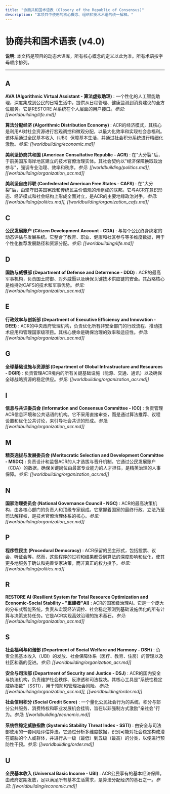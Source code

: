 ```yaml
---
title: "协商共和国术语表 (Glosory of the Republic of Consensus)"
description: "本项目中使用的核心概念、组织和技术术语的统一解释。"
---
```


# 协商共和国术语表 (v4.0)

**说明:** 本文档是项目的动态术语库，所有核心概念的定义以此为准。所有术语按字母顺序排列。

---

## A

**AVA (Algorithmic Virtual Assistant - 算法虚拟助理)**
:   一个性化的人工智能助理，深度集成到公民的日常生活中，提供从日程管理、健康监测到消费建议的全方位服务。它是RESTORE AI系统在个人层面的用户接口。*参见: [[worldbuilding/life.md]]*

**算法分配经济 (Algorithmic Distribution Economy)**
:   ACR的经济模式，其核心是利用AI对社会资源进行宏观调控和微观分配，以最大化效率和实现社会总福利。该体系通过全民基本收入（UBI）保障基本生活，并通过社会积分系统进行精细化激励。*参见: [[worldbuilding/economic.md]]*

**美利坚协商共和国 (American Consultative Republic - ACR)**
:   在"大分裂"后，于前美国东海岸地区建立的技术官僚治理实体。其社会契约以"经济保障换取政治参与"，强调专业治理、效率和秩序。*参见: [[worldbuilding/politics.md]], [[worldbuilding/organization_acr.md]]*

**美利坚自由邦联 (Confederated American Free States - CAFS)**
:   在"大分裂"后，由坚守旧美国宪政和传统民主价值观的州组成的联邦。它与ACR在意识形态、经济模式和社会结构上形成全面对立，是ACR的主要地缘政治对手。*参见: [[worldbuilding/politics.md]], [[worldbuilding/organization_cafs.md]]*

## C

**公民发展账户 (Citizen Development Account - CDA)**
:   与每个公民终身绑定的动态评估与发展系统。它整合了教育、职业、健康和社区参与等多维度数据，用于个性化推荐发展路径和资源分配。*参见: [[worldbuilding/life.md]]*

## D

**国防与威慑部 (Department of Defense and Deterrence - DDD)**
:   ACR的最高军事机构，负责国土防御、对外威慑以及确保关键技术供应链的安全。其战略核心是维持对CAFS的技术和军事优势。*参见: [[worldbuilding/organization_acr.md]]*

## E

**行政效率与创新部 (Department of Executive Efficiency and Innovation - DEEI)**
:   ACR的中央政府管理机构，负责优化所有非安全部门的行政流程、推动技术应用和管理国家级项目。其核心使命是确保治理的效率和适应性。*参见: [[worldbuilding/organization_acr.md]]*

## G

**全球基础设施与资源部 (Department of Global Infrastructure and Resources - DGIR)**
:   负责管理ACR境内的所有关键基础设施（能源、交通、通讯）以及确保全球战略资源的稳定供应。*参见: [[worldbuilding/organization_acr.md]]*

## I

**信息与共识委员会 (Information and Consensus Committee - ICC)**
:   负责管理ACR信息环境和公共话语的机构。它不采用直接审查，而是通过算法推荐、议程设置和优化公共讨论，来引导社会共识的形成。*参见: [[worldbuilding/organization_acr.md]]*

## M

**精英选拔与发展委员会 (Meritocratic Selection and Development Committee - MSDC)**
:   负责设计和监督ACR的人才选拔与晋升机制。它通过公民发展账户（CDA）的数据，确保关键岗位由最富专业能力的人才担任，是精英治理的人事保障。*参见: [[worldbuilding/organization_acr.md]]*

## N

**国家治理委员会 (National Governance Council - NGC)**
:   ACR的最高决策机构，由各核心部门的负责人和顶级专家组成。它掌握着国家的最终行政、立法乃至司法解释权，是技术官僚治理体系的核心。*参见: [[worldbuilding/organization_acr.md]]*

## P

**程序性民主 (Procedural Democracy)**
:   ACR保留的民主形式，包括投票、议会、听证会等。然而，这些程序的过程和结果都受到算法的深度影响和优化，使其更多地服务于确认和完善专家决策，而非真正的权力授予。*参见: [[worldbuilding/politics.md]]*

## R

**RESTORE AI (Resilient System for Total Resource Optimization and Economic-Social Stability - "重建者"AI)**
:   ACR的国家级治理AI。它是一个庞大的分布式智能系统，负责从宏观经济调控、社会稳定预测到基础设施优化的所有计算与决策支持任务。它是ACR实现高效治理的技术基石。*参见: [[worldbuilding/organization_acr.md]]*

## S

**社会福利与和谐部 (Department of Social Welfare and Harmony - DSH)**
:   负责全民基本收入（UBI）的发放、社会保障体系（医疗、教育、住房）的管理以及社区和谐的促进。*参见: [[worldbuilding/organization_acr.md]]*

**安全与司法部 (Department of Security and Justice - DSJ)**
:   ACR的国内安全与执法机构，负责维护社会秩序、反渗透和司法裁决。其核心工具是"系统性稳定威胁指数"（SSTI），用于预防和管理社会风险。*参见: [[worldbuilding/organization_acr.md]], [[worldbuilding/order.md]]*

**社会信用积分 (Social Credit Score)**
:   一个量化公民社会行为的系统，积分与部分公共服务、消费特权和职业发展机会挂钩，旨在以非强制方式激励"亲社会"行为。*参见: [[worldbuilding/economic.md]]*

**系统性稳定威胁指数 (Systemic Stability Threat Index - SSTI)**
:   由安全与司法部使用的一套风险评估算法。它通过分析多维度数据，识别可能对社会稳定构成潜在威胁的个人或群体，并进行从一级（最低）到五级（最高）的分类，以便进行预防性干预。*参见: [[worldbuilding/order.md]]*

## U

**全民基本收入 (Universal Basic Income - UBI)**
:   ACR公民享有的基本经济保障。由政府定期发放，足以满足所有基本生活需求，是算法分配经济的基石之一。*参见: [[worldbuilding/economic.md]]*
